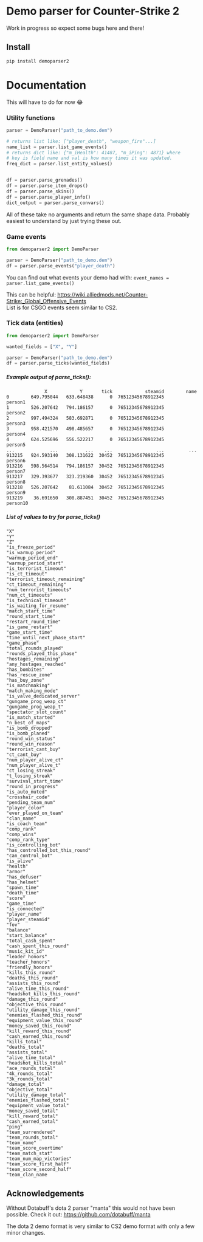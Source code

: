 # Demo parser for Counter-Strike 2


Work in progress so expect some bugs here and there!

## Install
```pip install demoparser2```


# Documentation
This will have to do for now 😂

### Utility functions
```python
parser = DemoParser("path_to_demo.dem")

# returns list like: ["player_death", "weapon_fire"...]
name_list = parser.list_game_events()
# returns dict like: {"m_iHealth": 41487, "m_iPing": 4871} where 
# key is field name and val is how many times it was updated.
freq_dict = parser.list_entity_values()


df = parser.parse_grenades()
df = parser.parse_item_drops()
df = parser.parse_skins()
df = parser.parse_player_info()
dict_output = parser.parse_convars()

```
All of these take no arguments and return the same shape data. Probably easiest to understand by just trying these out.

### Game events
```python
from demoparser2 import DemoParser

parser = DemoParser("path_to_demo.dem")
df = parser.parse_events("player_death")
```
You can find out what events your demo had with:
```event_names = parser.list_game_events()```



This can be helpful: https://wiki.alliedmods.net/Counter-Strike:_Global_Offensive_Events  
List is for CSGO events seem similar to CS2.


### Tick data (entities)
```python
from demoparser2 import DemoParser

wanted_fields = ["X", "Y"]

parser = DemoParser("path_to_demo.dem")
df = parser.parse_ticks(wanted_fields)
```
#####  Example output of parse_ticks():
```
              X            Y       tick            steamid        name
0        649.795044   633.648438      0  76512345678912345      person1
1        526.207642   794.186157      0  76512345678912345      person2
2        997.494324   583.692871      0  76512345678912345      person3
3        958.421570   498.485657      0  76512345678912345      person4
4        624.525696   556.522217      0  76512345678912345      person5
...             ...          ...    ...                ...         ...
913215   924.593140   308.131622  30452  76512345678912345      person6
913216   598.564514   794.186157  30452  76512345678912345      person7
913217   329.393677   323.219360  30452  76512345678912345      person8
913218   526.207642    81.611084  30452  76512345678912345      person9
913219    36.691650   308.887451  30452  76512345678912345      person10
```


##### List of values to try for parse_ticks()
```
"X"
"Y"
"Z"
"is_freeze_period"
"is_warmup_period"
"warmup_period_end"
"warmup_period_start"
"is_terrorist_timeout"
"is_ct_timeout"
"terrorist_timeout_remaining"
"ct_timeout_remaining"
"num_terrorist_timeouts"
"num_ct_timeouts"
"is_technical_timeout"
"is_waiting_for_resume"
"match_start_time"
"round_start_time"
"restart_round_time"
"is_game_restart"
"game_start_time"
"time_until_next_phase_start"
"game_phase"
"total_rounds_played"
"rounds_played_this_phase"
"hostages_remaining"
"any_hostages_reached"
"has_bombites"
"has_rescue_zone"
"has_buy_zone"
"is_matchmaking"
"match_making_mode"
"is_valve_dedicated_server"
"gungame_prog_weap_ct"
"gungame_prog_weap_t"
"spectator_slot_count"
"is_match_started"
"n_best_of_maps"
"is_bomb_dropped"
"is_bomb_planed"
"round_win_status"
"round_win_reason"
"terrorist_cant_buy"
"ct_cant_buy"
"num_player_alive_ct"
"num_player_alive_t"
"ct_losing_streak"
"t_losing_streak"
"survival_start_time"
"round_in_progress"
"is_auto_muted"
"crosshair_code"
"pending_team_num"
"player_color"
"ever_played_on_team"
"clan_name"
"is_coach_team"
"comp_rank"
"comp_wins"
"comp_rank_type"
"is_controlling_bot"
"has_controlled_bot_this_round"
"can_control_bot"
"is_alive"
"health"
"armor"
"has_defuser"
"has_helmet"
"spawn_time"
"death_time"
"score"
"game_time"
"is_connected"
"player_name"
"player_steamid"
"fov"
"balance"
"start_balance"
"total_cash_spent"
"cash_spent_this_round"
"music_kit_id"
"leader_honors"
"teacher_honors"
"friendly_honors"
"kills_this_round"
"deaths_this_round"
"assists_this_round"
"alive_time_this_round"
"headshot_kills_this_round"
"damage_this_round"
"objective_this_round"
"utility_damage_this_round"
"enemies_flashed_this_round"
"equipment_value_this_round"
"money_saved_this_round"
"kill_reward_this_round"
"cash_earned_this_round"
"kills_total"
"deaths_total"
"assists_total"
"alive_time_total"
"headshot_kills_total"
"ace_rounds_total"
"4k_rounds_total"
"3k_rounds_total"
"damage_total"
"objective_total"
"utility_damage_total"
"enemies_flashed_total"
"equipment_value_total"
"money_saved_total"
"kill_reward_total"
"cash_earned_total"
"ping"
"team_surrendered"
"team_rounds_total"
"team_name"
"team_score_overtime"
"team_match_stat"
"team_num_map_victories"
"team_score_first_half"
"team_score_second_half"
"team_clan_name
```



## Acknowledgements
Without Dotabuff's dota 2 parser "manta" this would not have been possible. Check it out: https://github.com/dotabuff/manta

The dota 2 demo format is very similar to CS2 demo format with only a few minor changes.